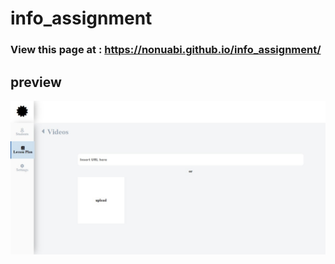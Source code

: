 # info_assignment

### View this page at : https://nonuabi.github.io/info_assignment/

## preview

![](assets/img/updated_pic.jpg)

